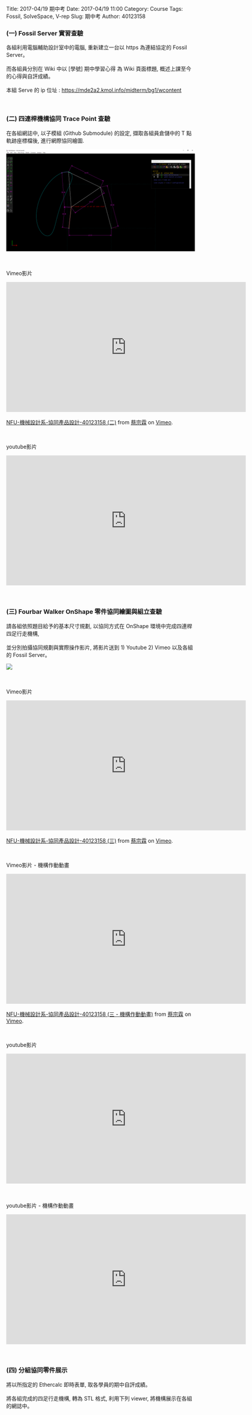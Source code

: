 Title: 2017-04/19 期中考
Date: 2017-04/19 11:00
Category: Course
Tags: Fossil, SolveSpace, V-rep
Slug: 期中考
Author: 40123158

<h3>(一) Fossil Server 實習查驗</h3>
<p>各組利用電腦輔助設計室中的電腦, 重新建立一台以 https 為連結協定的 Fossil Server。
<br>
<br>而各組員分別在 Wiki 中以 [學號] 期中學習心得 為 Wiki 頁面標題, 概述上課至今的心得與自評成績。
<br>
<br>本組 Serve 的 ip 位址 : <a href="https://mde2a2.kmol.info/midterm/bg1/wcontent">https://mde2a2.kmol.info/midterm/bg1/wcontent </a></p>
<br> 
<h3>(二) 四連桿機構協同 Trace Point 查驗</h3>
<p>在各組網誌中, 以子模組 (Github Submodule) 的設定, 擷取各組員倉儲中的 T 點軌跡座標檔後, 進行網際協同繪圖.</p>
<p><img src="https://github.com/40123158/2017springcd_hw/blob/gh-pages/data/midterm1.png?raw=true"></p>
<br> 
<p>Vimeo影片</p>
<iframe src="https://player.vimeo.com/video/213775843" width="640" height="347" frameborder="0" webkitallowfullscreen mozallowfullscreen allowfullscreen></iframe>
<p><a href="https://vimeo.com/213775843">NFU-機械設計系-協同產品設計-40123158 (二)</a> from <a href="https://vimeo.com/user26960874">蔡宗霖</a> on <a href="https://vimeo.com">Vimeo</a>.</p>
<br> 
<p>youtube影片</p>
<p><iframe width="640" height="347" src="https://www.youtube.com/embed/Xig_FuGB0-c" frameborder="0" allowfullscreen></iframe></p>
<br> 
<h3>(三) Fourbar Walker OnShape 零件協同繪圖與組立查驗</h3>
<p>請各組依照題目給予的基本尺寸規劃, 以協同方式在 OnShape 環境中完成四連桿四足行走機構, 
<br> 
<br>並分別拍攝協同規劃與實際操作影片, 將影片送到 1) Youtube 2) Vimeo 以及各組的 Fossil Server。</p>
<p><img src="http://i.imgur.com/ulmpFlS.png"></p>
<br> 
<p>Vimeo影片</p>
<iframe src="https://player.vimeo.com/video/213781620" width="640" height="347" frameborder="0" webkitallowfullscreen mozallowfullscreen allowfullscreen></iframe>
<p><a href="https://vimeo.com/213781620">NFU-機械設計系-協同產品設計-40123158 (三)</a> from <a href="https://vimeo.com/user26960874">蔡宗霖</a> on <a href="https://vimeo.com">Vimeo</a>.</p>
<br> 
<p>Vimeo影片 - 機構作動動畫</p>
<iframe src="https://player.vimeo.com/video/214769406" width="640" height="347" frameborder="0" webkitallowfullscreen mozallowfullscreen allowfullscreen></iframe>
<p><a href="https://vimeo.com/214769406">NFU-機械設計系-協同產品設計-40123158 (三 - 機構作動動畫)</a> from <a href="https://vimeo.com/user26960874">蔡宗霖</a> on <a href="https://vimeo.com">Vimeo</a>.</p>
<br> 
<p>youtube影片</p>
<iframe width="640" height="347" src="https://www.youtube.com/embed/tcW-I39wq1k" frameborder="0" allowfullscreen></iframe></p>
<br> 
<p>youtube影片 - 機構作動動畫</p>
<iframe width="640" height="347" src="https://www.youtube.com/embed/6-aSEW_Woyg" frameborder="0" allowfullscreen></iframe></p>
<br> 
<h3>(四) 分組協同零件展示</h3>
<p>將以所指定的 Ethercalc 即時表單, 取各學員的期中自評成績。
<br>
<br>將各組完成的四足行走機構, 轉為 STL 格式, 利用下列 viewer, 將機構展示在各組的網誌中。</p>